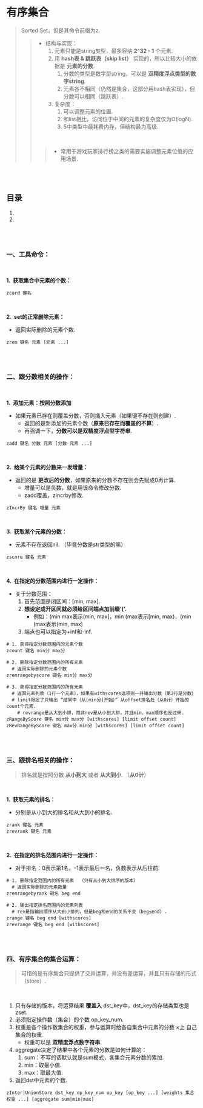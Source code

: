 # 有序集合
> Sorted Set，但是其命令前缀为z.
>
>> - 结构与实现：
>>    1. 元素只能是string类型，最多容纳 **2^32 - 1** 个元素.
>>    2. 用 **hash表 & 跳跃表（skip list）** 实现的，所以比较大小的依据是 **元素的分数**.
>>       1. 分数的类型是数字型string，可以是 **双精度浮点类型的数字string**.
>>       2. 元素各不相同（仍然是集合，这部分用hash表实现），但分数可以相同（跳跃表）.
>>    3. 复杂度：
>>       1. 可以调整元素的位置.
>>       2. 和list相比，访问位于中间的元素的复杂度仅为O(logN).
>>       3. 5中类型中最耗费内存，但结构最为高级.
>>
>> <br>
>>
>>> - 常用于游戏玩家排行榜之类的需要实施调整元素位值的应用场景.

<br><br>

## 目录

1. []()
2. []()

<br><br>

### 一、工具命令：

<br>

**1.&nbsp; 获取集合中元素的个数：**

```Shell
zcard 键名
```

<br>

**2.&nbsp; set的正常删除元素：**

- 返回实际删除的元素个数.

```Shell
zrem 键名 元素 [元素 ...]
```

<br><br>

### 二、跟分数相关的操作：

<br>

**1.&nbsp; 添加元素：按照分数添加**

- 如果元素已存在则覆盖分数，否则插入元素（如果键不存在则创建）.
   - 返回的是新添加的元素个数（**原来已存在而覆盖的不算**）.
   - 再强调一下，**分数可以是双精度浮点型字符串**.

```Shell
zadd 键名 分数 元素 [分数 元素 ...]
```

<br>

**2.&nbsp; 给某个元素的分数来一发增量：**

- 返回的是 **更改后的分数**，如果原来的分数不存在则会先赋成0再计算.
   - 增量可以是负数，就是用该命令修改分数.
   - zadd覆盖，zincrby修改.

```Shell
zIncrBy 键名 增量 元素
```

<br>

**3.&nbsp; 获取某个元素的分数：**

- 元素不存在返回nil. （毕竟分数是str类型的嘛）

```Shell
zscore 键名 元素
```

<br>

**4.&nbsp; 在指定的分数范围内进行一定操作：**

- 关于分数范围：
   1. 首先范围是闭区间：[min, max].
   2. **想设定成开区间就必须给区间端点加前缀'('.**
      - 例如：(min max表示(min, max]，min (max表示[min, max)，(min (max表示(min, max)
   3. 端点也可以指定为+inf和-inf.

```Shell
# 1. 获得指定分数范围内的元素个数
zcount 键名 min分 max分

# 2. 删除指定分数范围内的所有元素
  # 返回实际删除的元素个数
zremrangebyscore 键名 min分 max分

# 3. 获得指定分数范围内的所有元素
  # 返回元素列表（1行一个元素），如果有withscores选项则一并输出分数（第2行是分数）
  # limit限定了只输出 “结果中（从[min分]开始）” 从offset排名处（从0计）开始的count个元素.
    # revrange是从大到小排，而非rev是从小到大排，并且min、max顺序也反过来.
zRangeByScore 键名 min分 max分 [withscores] [limit offset count]
zRevRangeByScore 键名 max分 min分 [withscores] [limit offset count]
```

<br><br>

### 三、跟排名相关的操作：
> 排名就是按照分数 **从小到大** 或者 **从大到小**. （**从0计**）

<br>

**1.&nbsp; 获取元素的排名：**

- 分别是从小到大的排名和从大到小的排名.

```Shell
zrank 键名 元素
zrevrank 键名 元素
```

<br>

**2.&nbsp; 在指定的排名范围内进行一定操作：**

- 对于排名：0表示第1名，-1表示最后一名，负数表示从后往前.

```Shell
# 1. 删除指定范围内的所有元素  （只有从小到大排序的版本）
  # 返回实际删除的元素数量
zremrangebyrank 键名 beg end

# 2. 输出指定排名范围内的元素列表
  # rev是指输出顺序从大到小排列，但是beg和end的关系不变（beg≤end）.
zrange 键名 beg end [withscores]
zrevrange 键名 beg end [withscores]
```

<br><br>

### 四、有序集合的集合运算：
> 可惜的是有序集合只提供了交并运算，并没有差运算，并且只有存储的形式（store）.

<br>

1. 只有存储的版本，将运算结果 **覆盖入** dst_key中，dst_key的存储类型也是 zset.
2. 必须指定操作数（集合）的个数 op_key_num.
3. 权重是各个操作数集合的权重，参与运算时给各自集合中元素的分数 ×上 自己集合的权重.
   - 权重可以是 **双精度浮点数字符串**.
4. aggregate决定了结果中各个元素的分数是如何计算的：
   1. sum：不写的话默认就是sum模式，各集合元素分数的累加.
   2. min：取最小值.
   3. max：取最大值.
5. 返回dst中元素的个数.

```Shell
zInter|UnionStore dst_key op_key_num op_key [op_key ...] [weights 集合权重 ...] [aggregate sum|min|max]
```
